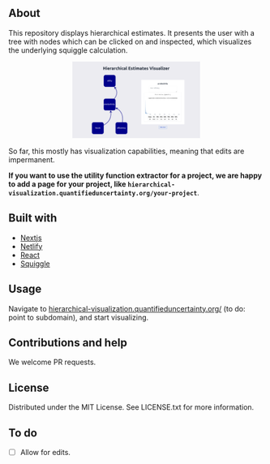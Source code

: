## About

This repository displays hierarchical estimates. It presents the user with a tree with nodes which can be clicked on and inspected, which visualizes the underlying squiggle calculation.

<p align="center">
  <img width="50%" height="50%" src="./public/example-hierarchical.png">
</p>

So far, this mostly has visualization capabilities, meaning that edits are impermanent.

**If you want to use the utility function extractor for a project, we are happy to add a page for your project, like `hierarchical-visualization.quantifieduncertainty.org/your-project`**.

## Built with

- [Nextjs](https://nextjs.org/)
- [Netlify](https://github.com/netlify/netlify-plugin-nextjs/#readme)
- [React](https://reactjs.org/)
- [Squiggle](https://www.squiggle-language.com/)

## Usage

Navigate to [hierarchical-visualization.quantifieduncertainty.org/](https://utility-function-extractor.quantifieduncertainty.org/) (to do: point to subdomain), and start visualizing.

## Contributions and help

We welcome PR requests.

## License

Distributed under the MIT License. See LICENSE.txt for more information.

## To do

- [ ] Allow for edits.